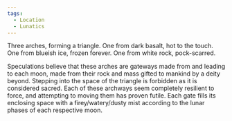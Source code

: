 ```yaml
---
tags:
  - Location
  - Lunatics
---
```

Three arches, forming a triangle. 
One from dark basalt, hot to the touch.
One from blueish ice, frozen forever.
One from white rock, pock-scarred. 

Speculations believe that these arches are gateways made from and leading to each moon, made from their rock and mass gifted to mankind by a deity beyond. 
Stepping into the space of the triangle is forbidden as it is considered sacred. 
Each of these archways seem completely resilient to force, and attempting to moving them has proven futile. 
Each gate fills its enclosing space with a firey/watery/dusty mist according to the lunar phases of each respective moon.